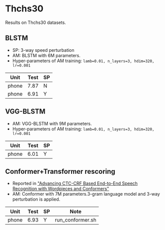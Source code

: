 # Thchs30

Results on Thchs30 datasets.

## BLSTM

* SP: 3-way speed perturbation
* AM: BLSTM with 6M parameters.
* Hyper-parameters of AM training: `lamb=0.01, n_layers=3, hdim=320, lr=0.001`

| Unit  | Test | SP   |
| ----- | ---- | ---- |
| phone | 7.87 | N    |
| phone | 6.91 | Y    |


## VGG-BLSTM

* AM: VGG-BLSTM with 9M parameters. 
* Hyper-parameters of AM training: `lamb=0.01, n_layers=3, hdim=320, lr=0.001`

| Unit  | Test | SP   |
| ----- | ---- | ---- |
| phone | 6.01 | Y    |


## Conformer+Transformer rescoring

* Reported in ["Advancing CTC-CRF Based End-to-End Speech Recognition with Wordpieces and Conformers"](https://arxiv.org/abs/2107.03007)
* AM: Conformer with 7M parameters.3-gram language model and 3-way perturbation is applied.

| Unit  | Test | SP   | Note             |
| ----- | ---- | ---- | ---------------- |
| phone | 6.93 | Y    | run_conformer.sh |       
